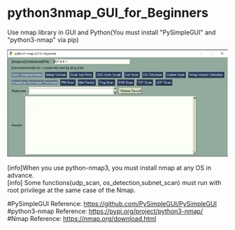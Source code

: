 # python3nmap_GUI_for_Beginners
Use nmap library in GUI and Python(You must install "PySimpleGUI" and "python3-nmap" via pip)  

![GUI_IMAGE](GUI_IMAGE.webp)

[info]When you use python-nmap3, you must install nmap at any OS in advance.  
[info] Some functions(udp_scan, os_detection,subnet_scan) must run with root privilege at the same case of the Nmap.

#PySimpleGUI Reference: https://github.com/PySimpleGUI/PySimpleGUI  
#python3-nmap Reference: https://pypi.org/project/python3-nmap/  
#Nmap Reference: https://nmap.org/download.html  
